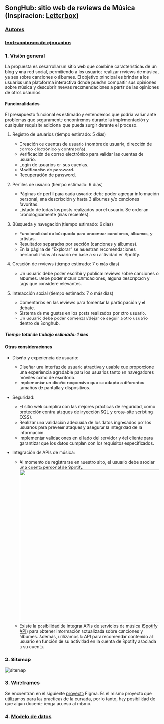## SongHub: sitio web de reviews de Música (Inspiracion: [Letterbox](https://letterboxd.com/))

### [Autores](https://github.com/matiasgimenezdev/trabajo-integrador-paw/blob/main/docs/AUTHORS.md)

### [Instrucciones de ejecucion](https://github.com/matiasgimenezdev/trabajo-integrador-paw/blob/main/docs/INSTRUCTIONS.md)

### 1. Visión general

La propuesta es desarrollar un sitio web que combine características de un blog y una red social, permitiendo a los usuarios realizar reviews de música, ya sea sobre canciones o álbumes. El objetivo principal es brindar a los usuarios una plataforma interactiva donde puedan compartir sus opiniones sobre música y descubrir nuevas recomendaciones a partir de las opiniones de otros usaurios.

#### Funcionalidades

El presupuesto funcional es estimado y entendemos que podria variar ante problemas que seguramente encontremos durante la implementación y cualquier requisito adicional que pueda surgir durante el proceso.

1. Registro de usuarios (tiempo estimado: 5 días)

    - Creación de cuentas de usuario (nombre de usuario, dirección de correo electrónico y contraseña).
    - Verificación de correo electrónico para validar las cuentas de usuario.
    - Login de usuarios en sus cuentas.
    - Modificación de password.
    - Recuperación de password.

2. Perfiles de usuario (tiempo estimado: 6 días)

    - Páginas de perfil para cada usuario: debe poder agregar información personal, una descripción y hasta 3 álbumes y/o canciones favoritas.
    - Listado de todas los posts realizados por el usuario. Se ordenan cronológicamente (más recientes).

3. Búsqueda y navegación (tiempo estimado: 6 dias)

    - Funcionalidad de búsqueda para encontrar canciones, álbumes, y artistas.
    - Resultados separados por sección (canciones y álbumes).
    - En la página de “Explorar” se muestran recomendaciones personalizadas al usuario en base a su actividad en Spotify.

4. Creación de reviews (tiempo estimado: 7 o más días)

    - Un usuario debe poder escribir y publicar reviews sobre canciones o álbumes. Debe poder incluir calificaciones, alguna descripción y tags que considere relevantes.

5. Interacción social (tiempo estimado: 7 o más días)
    - Comentarios en las reviews para fomentar la participación y el debate.
    - Sistema de me gustas en los posts realizados por otro usuario.
    - Un usuario debe poder comenzar/dejar de seguir a otro usuario dentro de Songhub.

##### Tiempo total de trabajo estimado: 1 mes

#### Otras consideraciones

-   Diseño y experiencia de usuario:
    -   Diseñar una interfaz de usuario atractiva y usable que proporcione una experiencia agradable para los usuarios tanto en navegadores móviles como de escritorio.
    -   Implementar un diseño responsivo que se adapte a diferentes tamaños de pantalla y dispositivos.
-   Seguridad:

    -   El sitio web cumplirá con las mejores prácticas de seguridad, como protección contra ataques de inyección SQL y cross-site scripting (XSS).
    -   Realizar una validación adecuada de los datos ingresados por los usuarios para prevenir ataques y asegurar la integridad de la información.
    -   Implementar validaciones en el lado del servidor y del cliente para garantizar que los datos cumplan con los requisitos especificados.

-   Integración de APIs de música:
    -   Al momento de registrarse en nuestro sitio, el usuario debe asociar una cuenta personal de Spotify.
        <img src="https://github.com/user-attachments/assets/eae831f9-90d1-48b9-9044-fabb2fc90baa" width=500 height=500/>
    -   Existe la posibilidad de integrar APIs de servicios de música ([Spotify API](https://developer.spotify.com/documentation/web-api)) para obtener información actualizada sobre canciones y álbumes. Además, utilizamos la API para recomendar
        contenido al usuario en función de su actividad en la cuenta de Spotify asociada a su cuenta.

### 2. Sitemap

![sitemap](https://github.com/user-attachments/assets/98d7c59b-71ae-49d5-8f9f-c180585d100b)

### 3. Wireframes

Se encuentran en el siguiente [proyecto](https://www.figma.com/team_invite/redeem/8gsvLe0YYBM4Q47UAvpgqo) Figma. Es el mismo proyecto que utilizamos para las practicas de la cursada, por lo tanto, hay posibilidad de que algun docente tenga acceso al mismo.

### 4. [Modelo de datos](https://drive.google.com/file/d/13X7mGucqO1l9EiWeonvWR7GnOXmyRzrF/view?usp=sharing)
